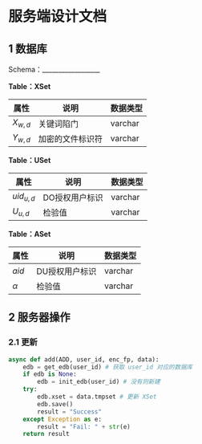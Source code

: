 # 服务端设计文档

## 1 数据库

Schema：__________________

**Table：XSet**

| 属性      | 说明             | 数据类型 |
| --------- | ---------------- | -------- |
| $X_{w,d}$ | 关键词陷门       | varchar  |
| $Y_{w,d}$ | 加密的文件标识符 | varchar  |

**Table：USet**

| 属性        | 说明           | 数据类型 |
| ----------- | -------------- | -------- |
| $uid_{u,d}$ | DO授权用户标识 | varchar  |
| $U_{u,d}$   | 检验值         | varchar  |

**Table：ASet**

| 属性     | 说明           | 数据类型 |
| -------- | -------------- | -------- |
| $aid$    | DU授权用户标识 | varchar  |
| $\alpha$ | 检验值         | varchar  |

## 2 服务器操作

### 2.1 更新

```python
async def add(ADD, user_id, enc_fp, data):
    edb = get_edb(user_id) # 获取 user_id 对应的数据库
    if edb is None:
        edb = init_edb(user_id) # 没有则新建
    try:
        edb.xset = data.tmpset # 更新 XSet
        edb.save()
        result = "Success"
    except Exception as e:
        result = "Fail: " + str(e)
    return result
```

